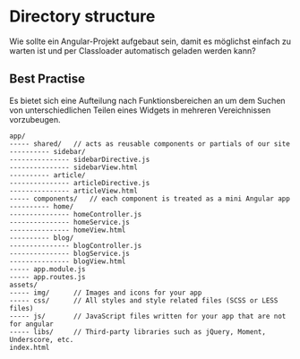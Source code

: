 # Directory structure

Wie sollte ein Angular-Projekt aufgebaut sein, damit es möglichst einfach zu warten ist und
per Classloader automatisch geladen werden kann?

## Best Practise

Es bietet sich eine Aufteilung nach Funktionsbereichen an um dem Suchen von unterschiedlichen
Teilen eines Widgets in mehreren Vereichnissen vorzubeugen.

```
app/
----- shared/   // acts as reusable components or partials of our site
---------- sidebar/
--------------- sidebarDirective.js
--------------- sidebarView.html
---------- article/
--------------- articleDirective.js
--------------- articleView.html
----- components/   // each component is treated as a mini Angular app
---------- home/
--------------- homeController.js
--------------- homeService.js
--------------- homeView.html
---------- blog/
--------------- blogController.js
--------------- blogService.js
--------------- blogView.html
----- app.module.js
----- app.routes.js
assets/
----- img/      // Images and icons for your app
----- css/      // All styles and style related files (SCSS or LESS files)
----- js/       // JavaScript files written for your app that are not for angular
----- libs/     // Third-party libraries such as jQuery, Moment, Underscore, etc.
index.html

```


###